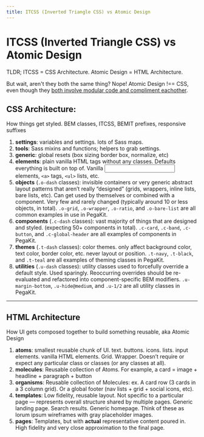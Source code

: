 ```yaml
---
title: ITCSS (Inverted Triangle CSS) vs Atomic Design
---
```


# ITCSS (Inverted Triangle CSS) vs Atomic Design

TLDR; ITCSS = CSS Architecture. Atomic Design = HTML Architecture. 

But wait, aren't they both the same thing? Nope! Atomic Design !== CSS, even though they <a href="https://twitter.com/salem_ghoweri/status/607575527373873153">both involve modular code and compliment eachother</a>.

## CSS Architecture:
How things get styled. BEM classes, ITCSS, BEMIT prefixes, responsive suffixes
1. __settings__: variables and settings. lots of Sass maps.
2. __tools__: Sass mixins and functions; helpers to grab settings.
3. __generic__: global resets (box sizing border box, normalize, etc)
4. __elements__: plain vanilla HTML tags without any classes. Defaults everything is built on top of. Vanilla <input> elements, `<a>` tags, `<ul>` lists, etc.
5. __objects__ (`.o-dash` classes): invisible containers or very generic abstract layout patterns that aren’t really “designed” (grids, wrappers, inline lists, bare lists, etc). Can get used by themselves or combined with a component. Very few and rarely changed (typically around 10 or less objects, in total). `.o-grid`, `.o-wrapper`, `.o-ratio`, and `.o-bare-list` are all common examples in use in PegaKit.
6. __components__ (`.c-dash` classes): vast majority of things that are designed and styled. (expecting 50+ components in total). `.c-card`, `.c-band`, `.c-button`, and `.c-global-header` are all examples of components in PegaKit.
7. __themes__ (`.t-dash` classes): color themes. only affect background color, text color, border color, etc. never layout or position. `.t-navy`, `.t-black`, and `.t-teal` are all examples of theming classes in PegaKit.
8. __utilities__ (`.u-dash` classes): utility classes used to forcefully override a default style. Used sparingly. Reoccurring overrides should be re-evaluated and refactored into component-specific BEM modifiers. `.u-margin-bottom`, `.u-hide@medium`, and `.u-1/2` are all utility classes in PegaKit.

<hr>

## HTML Architecture
How UI gets composed together to build something reusable, aka Atomic Design
1. __atoms__: smallest reusable chunk of UI. text. buttons. icons. lists. input elements. vanilla HTML elements. Grid. Wrapper. Doesn’t require or expect any particular class or classes (or any classes at all).
2. __molecules__: Reusable collection of Atoms. For example, a card = image + headline + paragraph + button
3. __organisms__: Reusable collection of Molecules: ex. A card row (3 cards in a 3 column grid). Or a global footer (nav lists + grid + social icons, etc).
4. __templates__: Low fidelity, reusable layout. Not specific to a particular page — represents overall structure shared by multiple pages. Generic landing page. Search results. Generic homepage. Think of these as lorum ipsum wireframes with gray placeholder images.
5. __pages__: Templates, but with __actual__ representative content poured in. High fidelity and very close approximation to the final page.
